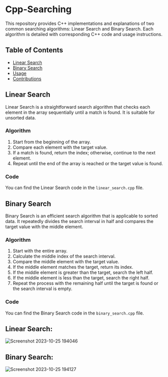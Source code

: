 # Cpp-Searching

This repository provides C++ implementations and explanations of two common searching algorithms: Linear Search and Binary Search. Each algorithm is detailed with corresponding C++ code and usage instructions.

## Table of Contents
- [Linear Search](#linear-search)
- [Binary Search](#binary-search)
- [Usage](#usage)
- [Contributions](#contributions)

## Linear Search

Linear Search is a straightforward search algorithm that checks each element in the array sequentially until a match is found. It is suitable for unsorted data.

### Algorithm

1. Start from the beginning of the array.
2. Compare each element with the target value.
3. If a match is found, return the index; otherwise, continue to the next element.
4. Repeat until the end of the array is reached or the target value is found.

### Code
You can find the Linear Search code in the `linear_search.cpp` file.

## Binary Search

Binary Search is an efficient search algorithm that is applicable to sorted data. It repeatedly divides the search interval in half and compares the target value with the middle element.

### Algorithm

1. Start with the entire array.
2. Calculate the middle index of the search interval.
3. Compare the middle element with the target value.
4. If the middle element matches the target, return its index.
5. If the middle element is greater than the target, search the left half.
6. If the middle element is less than the target, search the right half.
7. Repeat the process with the remaining half until the target is found or the search interval is empty.

### Code
You can find the Binary Search code in the `binary_search.cpp` file.

## Linear Search: 
![Screenshot 2023-10-25 194046](https://github.com/Arjun378/Cpp-Searching/assets/74441883/2b0eaea3-d8e1-4be0-a7e7-2969c6abc480)

## Binary Search:
![Screenshot 2023-10-25 194127](https://github.com/Arjun378/Cpp-Searching/assets/74441883/8b5babf3-227f-4d9e-bfc1-fc34fb99a4b3)


